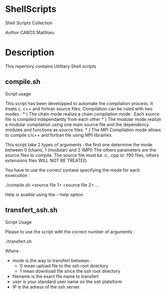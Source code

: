 # ShellScripts
Shell Scripts Collection

*Author* CABOS Matthieu

# Description

This repertory contains Utilitary Shell scripts

compile.sh
----------

Script usage

This script has been developped to automate the compilation process.
It treats c, c++ and fortran source files. Compilation can be ruled with two modes :
	* ) The chain mode realize a chain compilation mode : Each source file is 
compiled independantly from each other
	* ) The modular mode realize a modular compilation using one main source file 
and the dependency modules and functions as source files.
	* ) The MPI Compilation mode allows to compile c/c++ and fortran file using MPI librairies

This script take 2 types of arguments : the first one determine the mode between 
0 (chain),  1 (modular) and 2 (MPI)
The others parameters are the source files to compile.
The source file must be .c, .cpp or .f90 files, others extensions files WILL 
NOT BE TREATED.

You have to use the correct syntaxe specifying the mode for each exxecution :

./compile.sh <mode> <source file 1> <source file 2> ... <source file n>
  
 Help is avaible using the --help option
 
 transfert_ssh.sh
 ----------------
 
 Script Usage
 
 Please to use the script with the correct number of arguments :
 
./transfert.sh <mode> <filename> <user> <IP>

Where :

* mode is the way to transfert between :
	* 0 mean upload file to the ssh root directory
	* 1 mean download file since the ssh root directory
* filename is the exact file name to transfert
* user is your standard user name on the ssh plateform
* IP is the adress of the ssh server.
